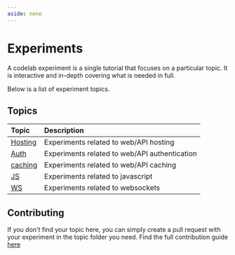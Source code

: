 ```yaml
---
aside: none
---
```


# Experiments

A codelab experiment is a single tutorial that focuses on a particular topic. It is interactive and in-depth covering what is needed in full.

Below is a list of experiment topics.

## Topics

| Topic                             | Description                                                        |
| :-------------------------------- | :----------------------------------------------------------------- |
| [Hosting](/experiments/hosting/)  | Experiments related to web/API hosting                             |
| [Auth](/experiments/auth/)        | Experiments related to web/API authentication                      |
| [caching](/experiments/caching/)  | Experiments related to web/API caching                             |
| [JS](/experiments/javascript/)    | Experiments related to javascript                                  |
| [WS](/experiments/websocket/)     | Experiments related to websockets                                  |

## Contributing

If you don't find your topic here, you can simply create a pull request with your experiment in the topic folder you need. Find the full contribution guide [here](/contributing/)
